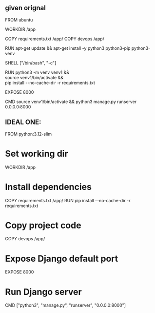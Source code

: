 ## given orignal

FROM ubuntu

WORKDIR /app

COPY requirements.txt /app/
COPY devops /app/

RUN apt-get update && apt-get install -y python3 python3-pip python3-venv

SHELL ["/bin/bash", "-c"]

RUN python3 -m venv venv1 && \
source venv1/bin/activate && \
pip install --no-cache-dir -r requirements.txt

EXPOSE 8000

CMD source venv1/bin/activate && python3 manage.py runserver 0.0.0.0:8000

## IDEAL ONE:

FROM python:3.12-slim

# Set working dir

WORKDIR /app

# Install dependencies

COPY requirements.txt /app/
RUN pip install --no-cache-dir -r requirements.txt

# Copy project code

COPY devops /app/

# Expose Django default port

EXPOSE 8000

# Run Django server

CMD ["python3", "manage.py", "runserver", "0.0.0.0:8000"]
